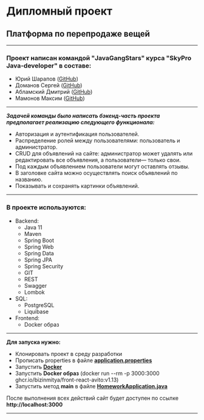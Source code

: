 # Дипломный проект
## Платформа по перепродаже вещей
***

### Проект написан командой "JavaGangStars" курса "SkyPro Java-developer" в составе:
* Юрий Шарапов ([GitHub](https://github.com/sharayura))
* Доманов Сергей ([GitHub](https://github.com/SergDom))
* Абламский Дмитрий ([GitHub](https://github.com/AblDm))
* Мамонов Максим ([GitHub](https://github.com/maks2001916))
***

***Задачей команды было написать бэкенд-часть проекта предполагает реализацию следующего функционала:***
* Авторизация и аутентификация пользователей.
* Распределение ролей между пользователями: пользователь и администратор.
* CRUD для объявлений на сайте: администратор может удалять или редактировать все объявления, а пользователи— только свои.
* Под каждым объявлением пользователи могут оставлять отзывы.
* В заголовке сайта можно осуществлять поиск объявлений по названию.
* Показывать и сохранять картинки объявлений.


***
### В проекте используются:

* Backend:
    - Java 11
    - Maven
    - Spring Boot
    - Spring Web
    - Spring Data
    - Spring JPA
    - Spring Security
    - GIT
    - REST
    - Swagger
    - Lombok
* SQL:
    - PostgreSQL
    - Liquibase
* Frontend:
    - Docker образ

***

**Для запуска нужно:**
- Клонировать проект в среду разработки
- Прописать properties в файле **[application.properties](src/main/resources/application.properties)**
- Запустить **[Docker](https://www.docker.com)**
- Запустить **Docker образ** (docker run --rm -p 3000:3000 ghcr.io/bizinmitya/front-react-avito:v1.13)
- Запустить метод **main** в файле **[HomeworkApplication.java](src/main/java/ru/skypro/homework/HomeworkApplication.java)**

После выполнения всех действий сайт будет доступен по ссылке **http://localhost:3000**

***